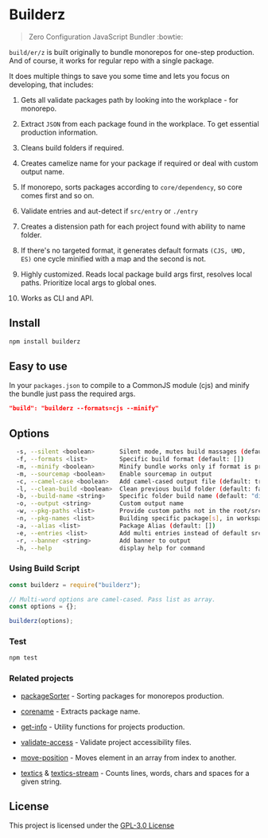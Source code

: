# Builderz

> Zero Configuration JavaScript Bundler :bowtie:

`build/er/z` is built originally to bundle monorepos for one-step production.
And of course, it works for regular repo with a single package.

It does multiple things to save you some time and lets you focus on developing,
that includes:

1. Gets all validate packages path by looking into the workplace - for monorepo.

2. Extract `JSON` from each package found in the workplace. To get essential
   production information.

3. Cleans build folders if required.

4. Creates camelize name for your package if required or deal with custom output
   name.

5. If monorepo, sorts packages according to `core/dependency`, so core comes first
   and so on.

6. Validate entries and aut-detect if `src/entry` or `./entry`

7. Creates a distension path for each project found with ability to name folder.

8. If there's no targeted format, it generates default formats `(CJS, UMD, ES)`
   one cycle minified with a map and the second is not.

9. Highly customized. Reads local package build args first, resolves local paths. Prioritize
   local args to global ones.

10. Works as CLI and API.

## Install

```bash
npm install builderz
```

## Easy to use

In your `packages.json` to compile to a CommonJS module (cjs) and minify the
bundle just pass the required args.

```json
"build": "builderz --formats=cjs --minify"
```

## Options

```bash
  -s, --silent <boolean>       Silent mode, mutes build massages (default: true)
  -f, --formats <list>         Specific build format (default: [])
  -m, --minify <boolean>       Minify bundle works only if format is provided (default: false)
  -m, --sourcemap <boolean>    Enable sourcemap in output
  -c, --camel-case <boolean>   Add camel-cased output file (default: true)
  -l, --clean-build <boolean>  Clean previous build folder (default: false)
  -b, --build-name <string>    Specific folder build name (default: "dist")
  -o, --output <string>        Custom output name
  -w, --pkg-paths <list>       Provide custom paths not in the root/src (default: [])
  -n, --pkg-names <list>       Building specific package[s], in workspace (default: [])
  -a, --alias <list>           Package Alias (default: [])
  -e, --entries <list>         Add multi entries instead of default src/index. (default: [])
  -r, --banner <string>        Add banner to output
  -h, --help                   display help for command
```

### Using Build Script

```js
const builderz = require("builderz");

// Multi-word options are camel-cased. Pass list as array.
const options = {};

builderz(options);
```

### Test

```sh
npm test
```

### Related projects

- [packageSorter](https://github.com/jalal246/packageSorter) - Sorting packages
  for monorepos production.

- [corename](https://github.com/jalal246/corename) - Extracts package name.

- [get-info](https://github.com/jalal246/get-info) - Utility functions for
  projects production.

- [validate-access](https://github.com/jalal246/validate-access) - Validate project accessibility files.

- [move-position](https://github.com/jalal246/move-position) - Moves element in
  an array from index to another.

- [textics](https://github.com/jalal246/textics) & [textics-stream](https://github.com/jalal246/textics-stream) - Counts lines, words, chars and spaces for a given string.

## License

This project is licensed under the [GPL-3.0 License](https://github.com/jalal246/builderz/blob/master/LICENSE)
